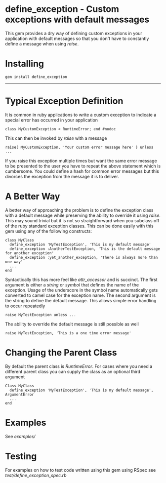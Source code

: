 # define_exception - Custom exceptions with default messages

This gem provides a dry way of defining custom exceptions in your application with default
messages so that you don't have to constantly define a message when using *raise*.

# Installing

    gem install define_exception

---

# Typical Exception Definition

It is common in ruby applications to write a custom exception to indicate a special
error has occurred in your application

    class MyCustomException < RuntimeError; end #nodoc

This can then be invoked by *raise* with a message

    raise( MyCustomException, 'Your custom error message here' ) unless ...

If you raise this exception multiple times but want the same error message to be
presented to the user you have to repeat the above statement which is cumbersome.
You could define a hash for common error messages but this divorces the exception
from the message it is to deliver.

# A Better Way

A better way of approaching the problem is to define the exception class with a
default message while preserving the ability to override it using *raise*.  This may
sound trivial but it is not so straightforward when you subclass off of the ruby
standard exception classes.  This can be done easily with this gem using any of
the following constructs:

    class MyClass
      define_exception 'MyTestException', 'This is my default message'
      define_exception :AnotherTestException, 'This is the default message for another exception'
      define_exception :yet_another_exception, 'There is always more than one way'
      ...
    end

Syntactically this has more feel like *attr_accessor* and is succinct.  The first argument
is either a *string* or *symbol* that defines the name of the exception.  Usage of the
underscore in the symbol name automatically gets converted to camel case for the exception
name.  The second argument is the string to define the default message.  This allows
simple error handling to occur repeatedly

    raise MyTestException unless ...

The ability to override the default message is still possible as well

    raise MyTestException, 'This is a one time error message'

# Changing the Parent Class

By default the parent class is <i>RuntimeError</i>.  For cases where you need
a different parent class you can supply the class as an optional third argument

    Class MyClass
      define_exception 'MyTestException', 'This is my default message', ArgumentError
      ...
    end

# Examples

See *examples/*

# Testing

For examples on how to test code written using this gem using RSpec see *test/define_exception_spec.rb*
